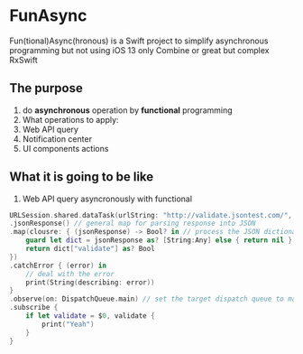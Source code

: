 # FunAsync
Fun(tional)Async(hronous) is a Swift project to simplify asynchronous programming but not using iOS 13 only Combine or great but complex RxSwift

## The purpose
1. do **asynchronous** operation by **functional** programming
1. What operations to apply:
  1. Web API query
  1. Notification center
  1. UI components actions

## What it is going to be like
1. Web API query asyncronously with functional
```swift
URLSession.shared.dataTask(urlString: "http://validate.jsontest.com/", params: ["json":"{\"key\":\"value\"}"])
.jsonResponse() // general map for parsing response into JSON
.map(clousre: { (jsonResponse) -> Bool? in // process the JSON dictionary to get the target data
    guard let dict = jsonResponse as? [String:Any] else { return nil }
    return dict["validate"] as? Bool
})
.catchError { (error) in
    // deal with the error
    print(String(describing: error))
}
.observe(on: DispatchQueue.main) // set the target dispatch queue to main queue
.subscribe {
    if let validate = $0, validate {
        print("Yeah")
    }
}
```
